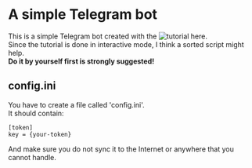 # A simple Telegram bot

This is a simple Telegram bot created with the ![tutorial here](https://github.com/python-telegram-bot/python-telegram-bot/wiki/Extensions-%E2%80%93-Your-first-Bot).  
Since the tutorial is done in interactive mode, I think a sorted script might help.  
**Do it by yourself first is strongly suggested!**

## config.ini

You have to create a file called 'config.ini'.  
It should contain:
```
[token]
key = {your-token}
```
And make sure you do not sync it to the Internet or anywhere that you cannot handle.
